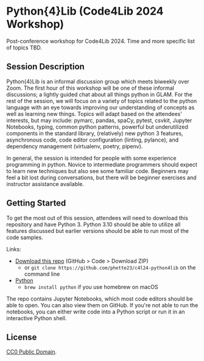 # Python{4}Lib (Code4Lib 2024 Workshop)

Post-conference workshop for Code4Lib 2024. Time and more specific list of topics TBD.

## Session Description

Python{4}Lib is an informal discussion group which meets biweekly over Zoom. The first hour of this workshop will be one of these informal discussions; a lightly guided chat about all things python in GLAM. For the rest of the session, we will focus on a variety of topics related to the python language with an eye towards improving our understanding of concepts as well as learning new things. Topics will adapt based on the attendees' interests, but may include: pymarc, pandas, spaCy, pytest, csvkit, Jupyter Notebooks, typing, common python patterns, powerful but underutilized components in the standard library, (relatively) new python 3 features, asynchronous code, code editor configuration (linting, pylance), and dependency management (virtualenv, poetry, pipenv).

In general, the session is intended for people with some experience programming in python. Novice to intermediate programmers should expect to learn new techniques but also see some familiar code. Beginners may feel a bit lost during conversations, but there will be beginner exercises and instructor assistance available.

## Getting Started

To get the most out of this session, attendees will need to download this repository and have Python 3. Python 3.10 should be able to utilize all features discussed but earlier versions should be able to run most of the code samples.

Links:

- [Download this repo](https://github.com/phette23/c4l24-python4lib/archive/refs/heads/main.zip) (GitHub > Code > Download ZIP)
  - or `git clone https://github.com/phette23/c4l24-python4lib` on the command line
- [Python](https://www.python.org/downloads/)
  - `brew install python` if you use homebrew on macOS

The repo contains Jupyter Notebooks, which most code editors should be able to open. You can also view them on GitHub. If you're not able to run the notebooks, you can either write code into a Python script or run it in an interactive Python shell.

## License

[CC0 Public Domain](https://creativecommons.org/publicdomain/zero/1.0/).
